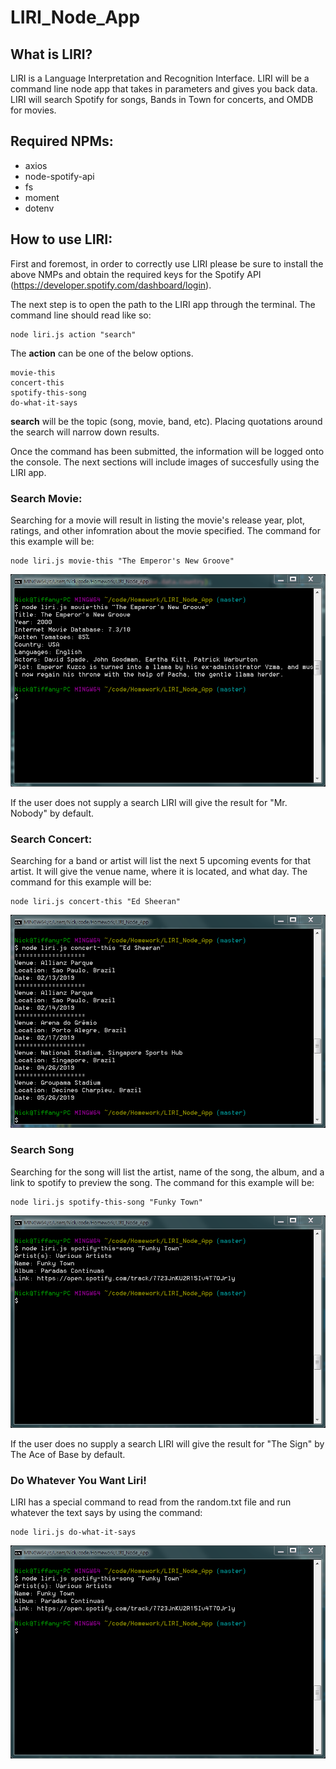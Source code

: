 # LIRI_Node_App

## What is LIRI?
LIRI is a Language Interpretation and Recognition Interface. LIRI will be a command line node app that takes in parameters and gives you back data. LIRI will search Spotify for songs, Bands in Town for concerts, and OMDB for movies.

## Required NPMs:
* axios
* node-spotify-api
* fs
* moment
* dotenv

## How to use LIRI:
First and foremost, in order to correctly use LIRI please be sure to install the above NMPs and obtain the required keys for the Spotify API (https://developer.spotify.com/dashboard/login).

The next step is to open the path to the LIRI app through the terminal. The command line should read like so:

```
node liri.js action "search"
```

The **action** can be one of the below options. 
```
movie-this
concert-this
spotify-this-song
do-what-it-says
```
**search** will be the topic (song, movie, band, etc). Placing quotations around the search will narrow down results.

Once the command has been submitted, the information will be logged onto the console. The next sections will include images of succesfully using the LIRI app.

### Search Movie:
Searching for a movie will result in listing the movie's release year, plot, ratings, and other infomration about the movie specified. The command for this example will be:
```
node liri.js movie-this "The Emperor's New Groove"
```
![Image of movie-this](images/movie-this.png)

If the user does not supply a search LIRI will give the result for "Mr. Nobody" by default.

### Search Concert:
Searching for a band or artist will list the next 5 upcoming events for that artist. It will give the venue name, where it is located, and what day. The command for this example will be:
```
node liri.js concert-this "Ed Sheeran"
```
![Image of concert-this](images/concert-this.png)

### Search Song
Searching for the song will list the artist, name of the song, the album, and a link to spotify to preview the song. The command for this example will be:
```
node liri.js spotify-this-song "Funky Town"
```
![Image of spotify-this-song](images/spotify-this.png)

If the user does no supply a search LIRI will give the result for "The Sign" by The Ace of Base by default.

### Do Whatever You Want Liri!
LIRI has a special command to read from the random.txt file and run whatever the text says by using the command:
```
node liri.js do-what-it-says
```
![Image of do-whatever-it-says](images/do-whatever.png)